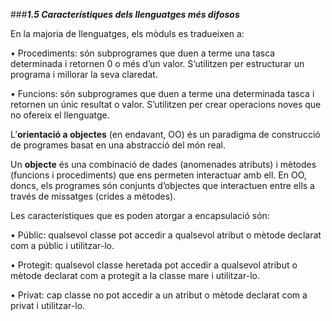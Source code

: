 ###___1.5 Característiques dels llenguatges més difosos___

En la majoria de llenguatges, els mòduls es tradueixen a:

• Procediments: són subprogrames que duen a terme una tasca determinada
i retornen 0 o més d’un valor. S’utilitzen per estructurar un programa i
millorar la seva claredat.

• Funcions: són subprogrames que duen a terme una determinada tasca i
retornen un únic resultat o valor. S’utilitzen per crear operacions noves que
no ofereix el llenguatge.

L’**orientació a objectes** (en endavant, OO) és un paradigma de construcció
de programes basat en una abstracció del món real.

Un **objecte** és una combinació de dades (anomenades atributs) i mètodes
(funcions i procediments) que ens permeten interactuar amb ell. En OO,
doncs, els programes són conjunts d’objectes que interactuen entre ells a
través de missatges (crides a mètodes).

 Les característiques que es poden atorgar a encapsulació són:
 
 • Públic: qualsevol classe pot accedir a qualsevol atribut o mètode declarat
com a públic i utilitzar-lo.

• Protegit: qualsevol classe heretada pot accedir a qualsevol atribut o mètode
declarat com a protegit a la classe mare i utilitzar-lo.

• Privat: cap classe no pot accedir a un atribut o mètode declarat com a privat
i utilitzar-lo.


